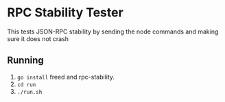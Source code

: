 # RPC Stability Tester
This tests JSON-RPC stability by sending the node commands and making sure it does not crash

## Running
 1. `go install` freed and rpc-stability.
 2. `cd run`
 3. `./run.sh`


